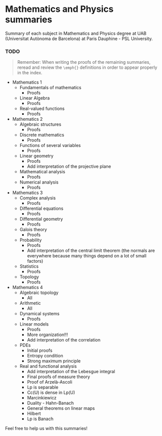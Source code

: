 # Mathematics and Physics summaries

Summary of each subject in Mathematics and Physics degree at UAB (Universitat Autònoma de Barcelona) at Paris Dauphine - PSL University.

### TODO

> Remember: When writing the proofs of the remaining summaries, reread and review the `\emph{}` definitions in order to appear properly in the index.

- Mathematics 1
  - Fundamentals of mathematics
    - Proofs
  - Linear Algebra
    - Proofs
  - Real-valued functions
    - Proofs
- Mathematics 2
  - Algebraic structures
    - Proofs
  - Discrete mathematics
    - Proofs
  - Functions of several variables
    - Proofs
  - Linear geometry
    - Proofs
    - Add interpretation of the projective plane
  - Mathematical analysis
    - Proofs
  - Numerical analysis
    - Proofs
- Mathematics 3
  - Complex analysis
    - Proofs
  - Differential equations
    - Proofs
  - Differential geometry
    - Proofs
  - Galois theory
    - Proofs
  - Probability
    - Proofs
    - Add interpretation of the central limit theorem (the normals are everywhere because many things depend on a lot of small factors)
  - Statistics
    - Proofs
  - Topology
    - Proofs
- Mathematics 4
  - Algebraic topology
    - All
  - Arithmetic
    - All
  - Dynamical systems
    - Proofs
  - Linear models
    - Proofs
    - More organization!!!
    - Add interpretation of the correlation
  - PDEs
    - Initial proofs
    - Entropy condition
    - Strong maximum principle
  - Real and functional analysis
    - Add interpretation of the Lebesgue integral
    - Final proofs of measure theory
    - Proof of Arzelà-Ascoli
    - Lp is separable
    - Cc(U) is dense in Lp(U)
    - Marcinkiewicz
    - Duality - Hahn-Banach
    - General theorems on linear maps
    - Hilbert
    - Lp is Banach

Feel free to help us with this summaries!
